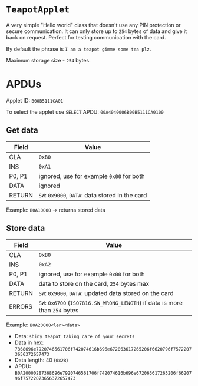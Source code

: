 # `TeapotApplet`

A very simple "Hello world" class that doesn't use any PIN protection or secure communication. It can only store up to `254` bytes of data and give it back on request. Perfect for testing communication with the card.

By default the phrase is `I am a teapot gimme some tea plz`.

Maximum storage size - `254` bytes.

# APDUs

Applet ID: `B00B5111CA01`

To select the applet use `SELECT` APDU: `00A4040006B00B5111CA0100`

## Get data

| Field  | Value                                    |
| ------ | ---------------------------------------- |
| CLA    | `0xB0`                                   |
| INS    | `0xA1`                                   |
| P0, P1 | ignored, use for example `0x00` for both |
| DATA   | ignored                                  |
| RETURN | `SW`: `0x9000`, `DATA`: data stored in the card |

Example: `B0A10000` -> returns stored data

## Store data

| Field  | Value                                    |
| ------ | ---------------------------------------- |
| CLA    | `0xB0`                                   |
| INS    | `0xA2`                                   |
| P0, P1 | ignored, use for example `0x00` for both |
| DATA   | data to store on the card, `254` bytes max  |
| RETURN | `SW`: `0x9000`, `DATA`: updated data stored on the card |
| ERRORS | `SW`: `0x6700` (`ISO7816.SW_WRONG_LENGTH`) if data is more than `254` bytes |

Example: `B0A20000<len><data>`

- Data: `shiny teapot taking care of your secrets`
- Data in hex: `7368696e7920746561706f742074616b696e672063617265206f6620796f75722073656372657473`
- Data length: 40 (`0x28`)
- APDU: `B0A20000287368696e7920746561706f742074616b696e672063617265206f6620796f75722073656372657473`
